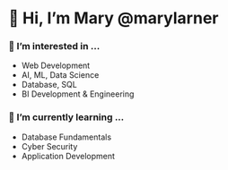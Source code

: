 # 👋 Hi, I’m Mary @marylarner

### 👀 I’m interested in ...
- Web Development
- AI, ML, Data Science
- Database, SQL
- BI Development & Engineering

### 🌱 I’m currently learning ...
- Database Fundamentals
- Cyber Security
- Application Development
